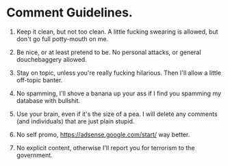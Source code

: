 # Comment  Guidelines.

1. Keep it clean, but not too clean. A little fucking swearing is allowed, but don't go full potty-mouth on me.

2. Be nice, or at least pretend to be. No personal attacks, or general douchebaggery allowed.

3. Stay on topic, unless you're really fucking hilarious. Then I'll allow a little off-topic banter.

4. No spamming, I'll shove a banana up your ass if I find you spamming my database with bullshit.

5. Use your brain, even if it's the size of a pea. I will delete any comments (and individuals) that are just plain stupid.

6. No self promo, https://adsense.google.com/start/ way better.

7. No explicit content, otherwise I'll report you for terrorism to the government.
